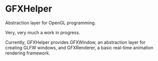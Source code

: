 GFXHelper
=========

Abstraction layer for OpenGL programming.

Very, very much a work in progress. 

Currently, GFXHelper provides GFXWindow, an abstraction layer for creating GLFW windows, and GFXRenderer,
a basic real-time animation rendering framework. 
